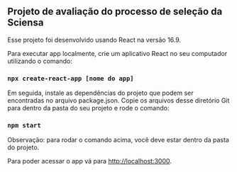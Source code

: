 ## Projeto de avaliação do processo de seleção da Sciensa

Esse projeto foi desenvolvido usando React na versão 16.9.

Para executar app localmente, crie um aplicativo React no seu computador utilizando o comando:

### `npx create-react-app [nome do app]`

Em seguida, instale as dependências do projeto que podem ser encontradas no arquivo package.json.
Copie os arquivos desse diretório Git para dentro da pasta do seu projeto e rode o comando:

### `npm start`

Observação: para rodar o comando acima, você deve estar dentro da pasta do projeto.

Para poder acessar o app vá para [http://localhost:3000](http://localhost:3000).